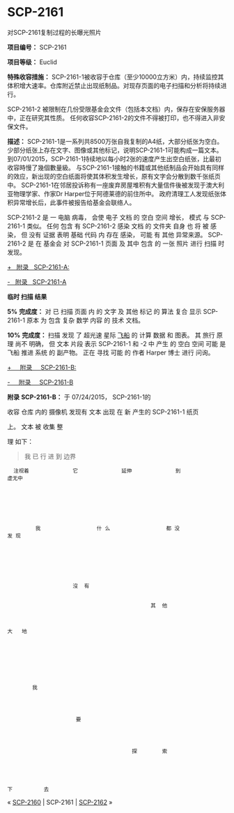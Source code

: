 # SCP-2161
                        




对SCP-2161复制过程的长曝光照片



**项目编号：** SCP-2161

**项目等级：**   Euclid

**特殊收容措施：**    SCP-2161-1被收容于仓库（至少10000立方米）内，持续监控其体积增大速率。仓库附近禁止出现纸制品。对现存页面的电子扫描和分析将持续进行。

SCP-2161-2 被限制在几份受限基金会文件（包括本文档）内，保存在安保服务器中，正在研究其性质。  任何收容SCP-2161-2的文件不得被打印，也不得进入非安保文件。

**描述：**     SCP-2161-1是一系列共8500万张自我复制的A4纸，大部分纸张为空白。   少部分纸张上存在文字、图像或其他标记，说明SCP-2161-1可能构成一篇文本。   到07/01/2015，SCP-2161-1持续地以每小时2张的速度产生出空白纸张，比最初收容時慢了幾個數量級。   与SCP-2161-1接触的书籍或其他纸制品会开始具有同样的效应，新出现的空白纸面将使其体积发生增长，原有文字会分散到数千张纸页中。    SCP-2161-1在邻居投诉称有一座废弃房屋堆积有大量信件後被发现于澳大利亚物理学家、作家Dr Harper位于阿德莱德的前住所中。   政府清理工人发现纸张体积异常增长后，此事件被报告给基金会联络人。


SCP-2161-2  是  一  电脑  病毒， 会使  电子  文档  的  空白  空间  增长，  模式  与  SCP-2161-1  类似。     任何  包含  有  SCP-2161-2  感染  文档   的   文件夹   自身   也   将   被   感染，   但   没有   证据   表明   基础   代码   内   存在   感染，   可能  有   其他   异常来源。   SCP-2161-2   是   在   基金会  对   SCP-2161-1   页面   及   其中   包含   的   一张   照片   进行   扫描   时   发现。




<a shape='rect' class='collapsible-block-link' href='javascript:;'>+&#160;&#160;&#160;&#38468;&#24405;&#160;&#160;&#160;SCP-2161-A:</a>

<a shape='rect' class='collapsible-block-link' href='javascript:;'>-&#160;&#160;&#160;&#38468;&#24405;&#160;&#160;&#160;SCP-2161-A</a>

**临时   扫描   结果** 


**5%**    **完成度：**    对   已   扫描   页面   内   的   文字   及   其他   标记   的   算法   复合   显示   SCP-2161-1   原本   为   包含   复杂   数学   内容   的   技术   文档。



**10%**    **完成度：**    扫描   发现   了   超光速  星际   [飞船](/scp-2669)   的   计算   数据   和   图表。     其   旅行   原理   尚不   明确，   但   文本   片段   表示   SCP-2161-1   和   -2   中   产生   的   空白   空间   可能   是   飞船   推进   系统   的   副产物。      正在   寻找   可能   的   作者   Harper   博士   进行   问询。










<a shape='rect' class='collapsible-block-link' href='javascript:;'>+&#160;&#160;&#160;&#160;&#160;&#38468;&#24405;&#160;&#160;&#160;&#160;&#160;SCP-2161-B:</a>

<a shape='rect' class='collapsible-block-link' href='javascript:;'>-&#160;&#160;&#160;&#160;&#160;&#38468;&#24405;&#160;&#160;&#160;&#160;&#160;SCP-2161-B</a>



**附录**      **SCP-2161-B：**      于     07/24/2015，     SCP-2161-1的

收容     仓库     内的     摄像机     发现有     文本     出现     在     新     产生的     SCP-2161-1     纸页

上。        文本     被     收集     整

理     如下：






> 我        已        行        进        到        边界





      注视着              它              延伸              到              虚无中







             我                  什 么                  都 没                  发 现







                         沒  有


                                                  其  他


                                                                                    大   地








            我




                          要




                                            探        索




                                                                                                     下          去







> 



















                                    


« [SCP-2160](/scp-2160) | SCP-2161 | [SCP-2162](/scp-2162) »





                    